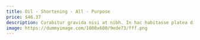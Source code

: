 ```yaml
---
title: Oil - Shortening - All - Purpose
price: $46.37
description: Curabitur gravida nisi at nibh. In hac habitasse platea dictumst. Aliquam augue quam, sollicitudin vitae, consectetuer eget, rutrum at, lorem.
image: https://dummyimage.com/1000x600/9ede73/fff.png
---
```

